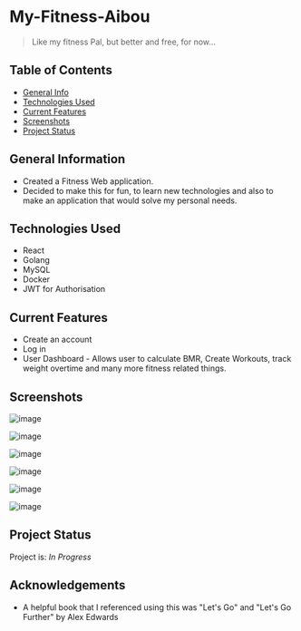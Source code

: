 # My-Fitness-Aibou

> Like my fitness Pal, but better and free, for now...

## Table of Contents

- [General Info](#general-information)
- [Technologies Used](#technologies-used)
- [Current Features](#current-features)
- [Screenshots](#screenshots)
- [Project Status](#project-status)
<!-- * [License](#license) -->

## General Information

- Created a Fitness Web application.
- Decided to make this for fun, to learn new technologies and also to make an application that would solve my personal needs.

## Technologies Used

- React
- Golang
- MySQL
- Docker
- JWT for Authorisation

## Current Features

- Create an account
- Log in
- User Dashboard - Allows user to calculate BMR, Create Workouts, track weight overtime and many more fitness related things.

## Screenshots

![image](https://github.com/Lionel-Wilson/My-Fitness-Aibou/assets/80872669/a55dd952-1caa-48af-8d8f-fca9055d50f3)

![image](https://github.com/Lionel-Wilson/My-Fitness-Aibou/assets/80872669/6c9abfd1-340c-407c-870e-cc44a5594862)

![image](https://github.com/Lionel-Wilson/My-Fitness-Aibou/assets/80872669/edc5ac6e-eecf-4c17-840d-58544942c661)

![image](https://github.com/Lionel-Wilson/My-Fitness-Aibou/assets/80872669/74566fcd-6fe9-46e6-b0af-4765c05fe261)

![image](https://github.com/Lionel-Wilson/My-Fitness-Aibou/assets/80872669/07f3cd02-05c1-465c-a20b-4aaa76a5fc15)

![image](https://github.com/Lionel-Wilson/My-Fitness-Aibou/assets/80872669/5c17f359-58c2-43ea-b940-839ca816afb4)

## Project Status

Project is: _In Progress_

## Acknowledgements

- A helpful book that I referenced using this was "Let's Go" and "Let's Go Further" by Alex Edwards
